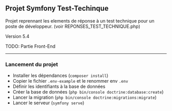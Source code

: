 ## Projet Symfony Test-Techinque

Projet reprennant les elements de réponse à un test technique pour un poste de développeur.
(voir REPONSES_TEST_TECHNIQUE.php)


Version 5.4

TODO: Partie Front-End 
_____________________________________

### Lancement du projet

- Installer les dépendances (`composer install`)
- Copier le fichier `.env-example` et le renommer env `.env`
- Définir les identifiants à la base de données
- Créer la base de données (`php bin/console doctrine:database:create`)
- Lancer la migration (`php bin/console doctrine:migrations:migrate`)
- Lancer le serveur (`symfony serve`)
